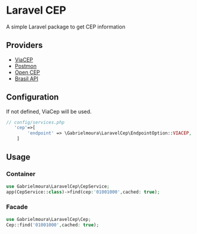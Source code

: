 # Laravel CEP

A simple Laravel package to get CEP information

## Providers

- [ViaCEP](https://viacep.com.br/)
- [Postmon](https://postmon.com.br/)
- [Open CEP](https://opencep.com/)
- [Brasil API](https://brasilapi.com.br/)

## Configuration
If not defined, ViaCep will be used.
```php
// config/services.php
   'cep'=>[
        'endpoint' => \Gabrielmoura\LaravelCep\EndpointOption::VIACEP,
    ]
```

## Usage

### Container

```php
use Gabrielmoura\LaravelCep\CepService;
app(CepService::class)->find(cep:'01001000',cached: true);
```

### Facade

```php
use Gabrielmoura\LaravelCep\Cep;
Cep::find('01001000',cached: true);
```
